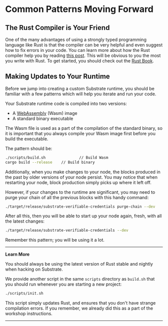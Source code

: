 Common Patterns Moving Forward
===

## The Rust Compiler is Your Friend

One of the many advantages of using a strongly typed programming language like Rust is that the compiler can be very helpful and even suggest how to fix errors in your code. You can learn more about how the Rust compiler help you by reading [this post](https://jvns.ca/blog/2018/01/13/rust-in-2018--way-easier-to-use/). This will be obvious to you the most you write with Rust. To get started, you should check out the [Rust Book](https://doc.rust-lang.org/book/).

## Making Updates to Your Runtime

Before we jump into creating a custom Substrate runtime, you should be familiar with a few patterns which will help you iterate and run your code.

Your Substrate runtime code is compiled into two versions:

 - A [WebAssembly](https://webassembly.org/) (Wasm) image
 - A standard binary executable

The Wasm file is used as a part of the compilation of the standard binary, so it is important that you always compile your Wasm image first before you build the executable.

The pattern should be:

```bash
./scripts/build.sh               // Build Wasm
cargo build --release    // Build binary
```

Additionally, when you make changes to your node, the blocks produced in the past by older versions of your node persist. You may notice that when restarting your node, block production simply picks up where it left off.

However, if your changes to the runtime are significant, you may need to purge your chain of all the previous blocks with this handy command:

```bash
./target/release/substrate-verifiable-credentials purge-chain --dev
```

After all this, then you will be able to start up your node again, fresh, with all the latest changes:

```bash
./target/release/substrate-verifiable-credentials --dev
```

Remember this pattern; you will be using it a lot.

---

**Learn More**

You should always be using the latest version of Rust stable and nightly when hacking on Substrate.

We provide another script in the same `scripts` directory as `build.sh` that you should run whenever you are starting a new project:

```bash
./scripts/init.sh
```

This script simply updates Rust, and ensures that you don't have strange compilation errors. If you remember, we already did this as a part of the workshop instructions.

---

